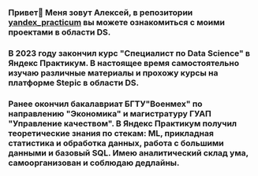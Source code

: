 ### Привет👋 Меня зовут Алексей, в репозитории [yandex_practicum](https://github.com/aleksei-veselov/yandex_practicum) вы можете ознакомиться с моими проектами в области DS.

### В 2023 году закончил курс "Специалист по Data Science" в Яндекс Практикум. В настоящее время самостоятельно изучаю различные материалы и прохожу курсы на платформе Stepic в области DS.

### Ранее окончил бакалавриат БГТУ"Военмех" по направлению "Экономика" и магистратуру ГУАП "Управление качеством". В Яндекс Практикум получил теоретические знания по стекам: ML, прикладная статистика и обработка данных, работа с большими данными и базовый SQL. Имею аналитический склад ума, самоорганизован и соблюдаю дедлайны.

<!--
**aleksei-veselov/aleksei-veselov** is a ✨ _special_ ✨ repository because its `README.md` (this file) appears on your GitHub profile.

Here are some ideas to get you started:

- 🔭 I’m currently working on ...
- 🌱 I’m currently learning ...
- 👯 I’m looking to collaborate on ...
- 🤔 I’m looking for help with ...
- 💬 Ask me about ...
- 📫 How to reach me: ...
- 😄 Pronouns: ...
- ⚡ Fun fact: ...
-->
